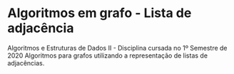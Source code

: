 # Algoritmos em grafo - Lista de adjacência

Algoritmos e Estruturas de Dados II - Disciplina cursada no 1º Semestre de 2020
Algoritmos para grafos utilizando a representação de listas de adjacências.
